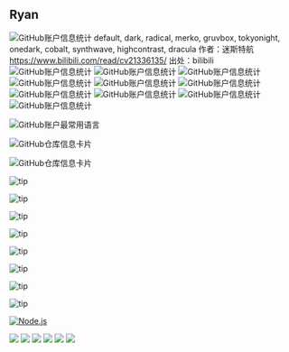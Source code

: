 Ryan
--
 ![GitHub账户信息统计](https://github-stats.ubrong.com/api?username=7-days-a-goal&show_icons=true&theme=default) 
 default, dark, radical, merko, gruvbox, tokyonight, onedark, cobalt, synthwave, highcontrast, dracula 作者：迷斯特航 https://www.bilibili.com/read/cv21336135/ 出处：bilibili
  ![GitHub账户信息统计](https://github-stats.ubrong.com/api?username=7-days-a-goal&show_icons=true&theme=dark) 
   ![GitHub账户信息统计](https://github-stats.ubrong.com/api?username=7-days-a-goal&show_icons=true&theme=radical) 
    ![GitHub账户信息统计](https://github-stats.ubrong.com/api?username=7-days-a-goal&show_icons=true&theme=merko) 
     ![GitHub账户信息统计](https://github-stats.ubrong.com/api?username=7-days-a-goal&show_icons=true&theme=gruvbox) 
      ![GitHub账户信息统计](https://github-stats.ubrong.com/api?username=7-days-a-goal&show_icons=true&theme=tokyonight) 
       ![GitHub账户信息统计](https://github-stats.ubrong.com/api?username=7-days-a-goal&show_icons=true&theme=onedark) 
![GitHub账户信息统计](https://github-stats.ubrong.com/api?username=7-days-a-goal&show_icons=true&theme=cobalt) 
![GitHub账户信息统计](https://github-stats.ubrong.com/api?username=7-days-a-goal&show_icons=true&theme=synthwave) 
![GitHub账户信息统计](https://github-stats.ubrong.com/api?username=7-days-a-goal&show_icons=true&theme=highcontrast) 
![GitHub账户信息统计](https://github-stats.ubrong.com/api?username=7-days-a-goal&show_icons=true&theme=dracula) 

![GitHub账户最常用语言](https://github-stats.ubrong.com/api/top-langs/?username=7-days-a-goal&layout=compact&theme=tokyonight)

![GitHub仓库信息卡片](https://github-stats.ubrong.com/api/pin/?username=7-days-a-goal&repo=tst-design&theme=dark)

![GitHub仓库信息卡片](https://github-stats.ubrong.com/api/pin/?username=7-days-a-goal&repo=nextjs-dashboard&theme=dark)

![tip](https://badgen.net/badge/React/8.1/blue?icon=React)

![tip](https://badgen.net/badge/TypeScript/3.1.6/green?icon=TypeScript)

![tip](https://badgen.net/badge/TailwindCSS/3.1.6/green?icon=TailwindCSS)

![tip](https://badgen.net/badge/CSS/3.1.6/green?icon=CSS)

![tip](https://badgen.net/badge/Less/3.1.6/green?icon=Less)

![tip](https://badgen.net/badge/Git/3.1.6/green?icon=Git)

![tip](https://badgen.net/badge/Taro/3.1.6/green?icon=Taro)

![tip](https://badgen.net/badge/Mobx/3.1.6/green?icon=Mobx)

[![Node.js](https://img.shields.io/badge/node.js-14.17.0-689f62?style=flat&logo=node.js)](https://nodejs.org/)

![](https://img.shields.io/badge/-Jupyter-F37626?style=flat-square&logo=jupyter&logoColor=FFFFFF)
![](https://img.shields.io/badge/-Jupyter-F37626?style=flat-square&logo=jupyter&logoColor=FFFFFF)
![](https://img.shields.io/badge/-Jupyter-F37626?style=flat-square&logo=jupyter&logoColor=FFFFFF)
![](https://img.shields.io/badge/-Jupyter-F37626?style=flat-square&logo=jupyter&logoColor=FFFFFF)
![](https://img.shields.io/badge/-Jupyter-F37626?style=flat-square&logo=jupyter&logoColor=FFFFFF)
![](https://img.shields.io/badge/-Jupyter-F37626?style=flat-square&logo=jupyter&logoColor=FFFFFF)
